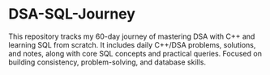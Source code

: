 # DSA-SQL-Journey
This repository tracks my 60-day journey of mastering DSA with C++ and learning SQL from scratch. It includes daily C++/DSA problems, solutions, and notes, along with core SQL concepts and practical queries. Focused on building consistency, problem-solving, and database skills.
